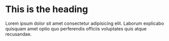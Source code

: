 <!DOCTYPE html>
<html lang="en">
<head>
    <meta charset="UTF-8">
    <meta name="viewport" content="width=device-width, initial-scale=1.0">
    <title>This is the title</title>
</head>
<body>
    <h1>This is the heading </h1>
    <p> Lorem ipsum dolor sit amet consectetur adipisicing elit. 
        Laborum explicabo quisquam amet optio quo perferendis officiis voluptates quis atque recusandae.</p>
</body>
</html>
